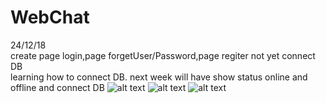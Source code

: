 # WebChat
24/12/18\
create page login,page forgetUser/Password,page regiter not yet connect DB\
learning how to connect DB.
next week will have show status online and offline and connect DB
![alt text](https://github.com/thel3oat5678/WebChat/blob/master/login.jpg)
![alt text](https://github.com/thel3oat5678/WebChat/blob/master/forgotPWS.jpg)
![alt text](https://github.com/thel3oat5678/WebChat/blob/master/register.jpg)
